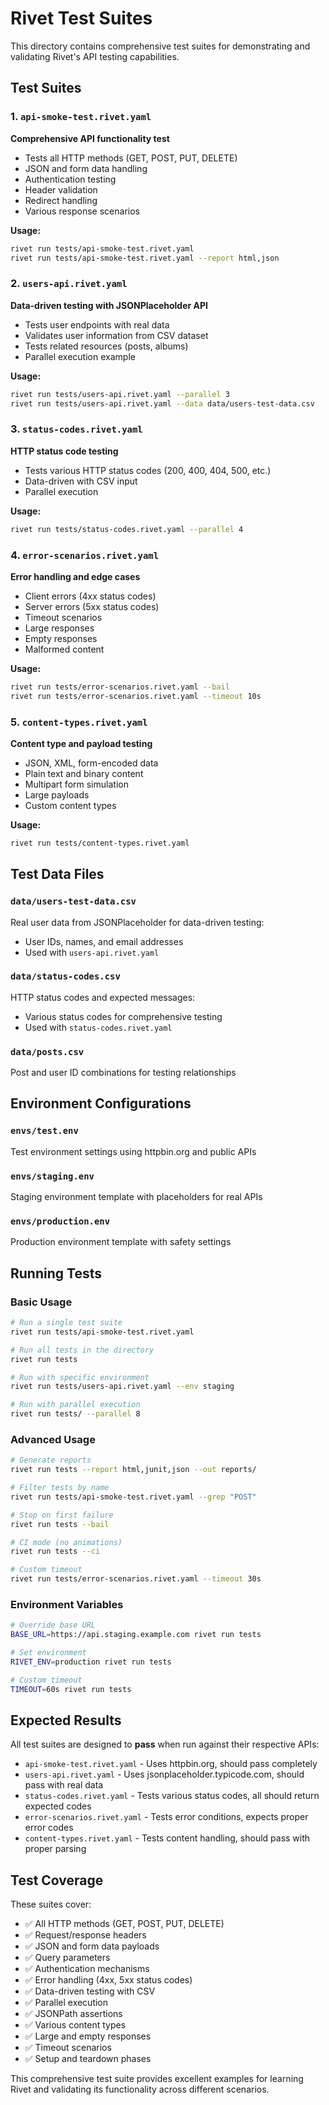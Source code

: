 # Rivet Test Suites

This directory contains comprehensive test suites for demonstrating and validating Rivet's API testing capabilities.

## Test Suites

### 1. `api-smoke-test.rivet.yaml`
**Comprehensive API functionality test**
- Tests all HTTP methods (GET, POST, PUT, DELETE)
- JSON and form data handling
- Authentication testing
- Header validation
- Redirect handling
- Various response scenarios

**Usage:**
```bash
rivet run tests/api-smoke-test.rivet.yaml
rivet run tests/api-smoke-test.rivet.yaml --report html,json
```

### 2. `users-api.rivet.yaml`
**Data-driven testing with JSONPlaceholder API**
- Tests user endpoints with real data
- Validates user information from CSV dataset
- Tests related resources (posts, albums)
- Parallel execution example

**Usage:**
```bash
rivet run tests/users-api.rivet.yaml --parallel 3
rivet run tests/users-api.rivet.yaml --data data/users-test-data.csv
```

### 3. `status-codes.rivet.yaml`
**HTTP status code testing**
- Tests various HTTP status codes (200, 400, 404, 500, etc.)
- Data-driven with CSV input
- Parallel execution

**Usage:**
```bash
rivet run tests/status-codes.rivet.yaml --parallel 4
```

### 4. `error-scenarios.rivet.yaml`
**Error handling and edge cases**
- Client errors (4xx status codes)
- Server errors (5xx status codes)
- Timeout scenarios
- Large responses
- Empty responses
- Malformed content

**Usage:**
```bash
rivet run tests/error-scenarios.rivet.yaml --bail
rivet run tests/error-scenarios.rivet.yaml --timeout 10s
```

### 5. `content-types.rivet.yaml`
**Content type and payload testing**
- JSON, XML, form-encoded data
- Plain text and binary content
- Multipart form simulation
- Large payloads
- Custom content types

**Usage:**
```bash
rivet run tests/content-types.rivet.yaml
```

## Test Data Files

### `data/users-test-data.csv`
Real user data from JSONPlaceholder for data-driven testing:
- User IDs, names, and email addresses
- Used with `users-api.rivet.yaml`

### `data/status-codes.csv`
HTTP status codes and expected messages:
- Various status codes for comprehensive testing
- Used with `status-codes.rivet.yaml`

### `data/posts.csv`
Post and user ID combinations for testing relationships

## Environment Configurations

### `envs/test.env`
Test environment settings using httpbin.org and public APIs

### `envs/staging.env`
Staging environment template with placeholders for real APIs

### `envs/production.env`
Production environment template with safety settings

## Running Tests

### Basic Usage
```bash
# Run a single test suite
rivet run tests/api-smoke-test.rivet.yaml

# Run all tests in the directory
rivet run tests

# Run with specific environment
rivet run tests/users-api.rivet.yaml --env staging

# Run with parallel execution
rivet run tests/ --parallel 8
```

### Advanced Usage
```bash
# Generate reports
rivet run tests --report html,junit,json --out reports/

# Filter tests by name
rivet run tests/api-smoke-test.rivet.yaml --grep "POST"

# Stop on first failure
rivet run tests --bail

# CI mode (no animations)
rivet run tests --ci

# Custom timeout
rivet run tests/error-scenarios.rivet.yaml --timeout 30s
```

### Environment Variables
```bash
# Override base URL
BASE_URL=https://api.staging.example.com rivet run tests

# Set environment
RIVET_ENV=production rivet run tests

# Custom timeout
TIMEOUT=60s rivet run tests
```

## Expected Results

All test suites are designed to **pass** when run against their respective APIs:

- `api-smoke-test.rivet.yaml` - Uses httpbin.org, should pass completely
- `users-api.rivet.yaml` - Uses jsonplaceholder.typicode.com, should pass with real data
- `status-codes.rivet.yaml` - Tests various status codes, all should return expected codes
- `error-scenarios.rivet.yaml` - Tests error conditions, expects proper error codes
- `content-types.rivet.yaml` - Tests content handling, should pass with proper parsing

## Test Coverage

These suites cover:
- ✅ All HTTP methods (GET, POST, PUT, DELETE)
- ✅ Request/response headers
- ✅ JSON and form data payloads
- ✅ Query parameters
- ✅ Authentication mechanisms
- ✅ Error handling (4xx, 5xx status codes)
- ✅ Data-driven testing with CSV
- ✅ Parallel execution
- ✅ JSONPath assertions
- ✅ Various content types
- ✅ Large and empty responses
- ✅ Timeout scenarios
- ✅ Setup and teardown phases

This comprehensive test suite provides excellent examples for learning Rivet and validating its functionality across different scenarios.
